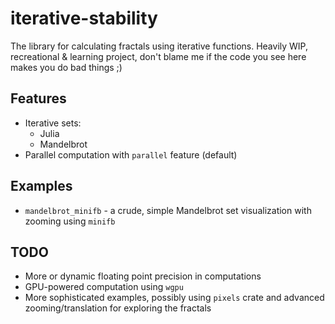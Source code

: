 # iterative-stability
The library for calculating fractals using iterative functions. Heavily WIP, recreational & learning project, don't blame me if the code you see here makes you do bad things ;)

## Features
* Iterative sets:
  - Julia
  - Mandelbrot
* Parallel computation with `parallel` feature (default)

## Examples
* `mandelbrot_minifb` - a crude, simple Mandelbrot set visualization with zooming using `minifb`

## TODO
* More or dynamic floating point precision in computations
* GPU-powered computation using `wgpu`
* More sophisticated examples, possibly using `pixels` crate and advanced zooming/translation for exploring the fractals
